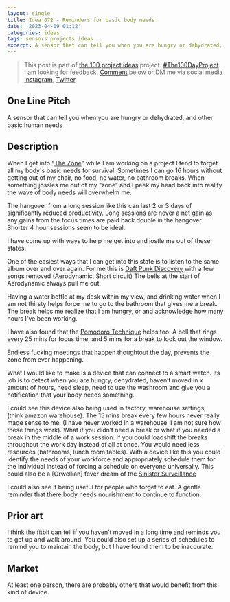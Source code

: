 ```yaml
---
layout: single
title: Idea 072 - Reminders for basic body needs
date: '2023-04-09 01:12'
categories: ideas
tags: sensors projects ideas
excerpt: A sensor that can tell you when you are hungry or dehydrated, and other basic human needs
---
```


> This post is part of [the 100 project ideas](https://blog.abluestar.com/projects/2023-100-ideas/) project. [#The100DayProject](https://www.the100dayproject.org/). I am looking for feedback. <a href='#utterances-comments'>Comment</a> below or DM me via social media <a href="https://instagram.com/funvill" rel="nofollow noopener noreferrer"><i class="fab fa-fw fa-instagram" aria-hidden="true"></i><span class="label">Instagram</span></a>, <a href="https://twitter.com/funvill" rel="nofollow noopener noreferrer"><i class="fab fa-fw fa-twitter" aria-hidden="true"></i><span class="label">Twitter</span></a>.

## One Line Pitch

A sensor that can tell you when you are hungry or dehydrated, and other basic human needs

## Description

When I get into “[The Zone](https://computus.org/7-tips-for-programming-in-the-zone/)" while I am working on a project I tend to forget all my body's basic needs for survival. Sometimes I can go 16 hours without getting out of my chair, no food, no water, no bathroom breaks. When something jossles me out of my “zone” and I peek my head back into reality the wave of body needs will overwhelm me.

The hangover from a long session like this can last 2 or 3 days of significantly reduced productivity. Long sessions are never a net gain as any gains from the focus times are paid back double in the hangover. Shorter 4 hour sessions seem to be ideal.

I have come up with ways to help me get into and jostle me out of these states.

One of the easiest ways that I can get into this state is to listen to the same album over and over again. For me this is [Daft Punk Discovery](https://en.wikipedia.org/wiki/Discovery_(Daft_Punk_album)) with a few songs removed (Aerodynamic, Short circuit) The bells at the start of Aerodynamic always pull me out.

Having a water bottle at my desk within my view, and drinking water when I am not thirsty helps force me to go to the bathroom that gives me a break. The break helps me realize that I am hungry, or and acknowledge how many hours I've been working.

I have also found that the [Pomodoro Technique](https://en.wikipedia.org/wiki/Pomodoro_Technique) helps too. A bell that rings every 25 mins for focus time, and 5 mins for a break to look out the window.

Endless fucking meetings that happen thoughtout the day, prevents the zone from ever happening.

What I would like to make is a device that can connect to a smart watch. Its job is to detect when you are hungry, dehydrated, haven’t moved in x amount of hours, need sleep, need to use the washroom and give you a notification that your body needs something.

I could see this device also being used in factory, warehouse settings, (think amazon warehouse). The 15 mins break every few hours never really made sense to me. (I have never worked in a warehouse, I am not sure how these things work). What if you didn’t need a break or what if you needed a break in the middle of a work session. If you could loadshift the breaks throughout the work day instead of all at once. You would need less resources (bathrooms, lunch room tables). With a device like this you could identify the needs of your workforce and appropriately schedule them for the individual instead of forcing a schedule on everyone universally. This could also be a [Orwellian] fever dream of the [Sinister Surveillance](https://tvtropes.org/pmwiki/pmwiki.php/Main/SinisterSurveillance)

I could also see it being useful for people who forget to eat. A gentle reminder that there body needs nourishment to continue to function.

## Prior art

I think the fitbit can tell if you haven’t moved in a long time and reminds you to get up and walk around. You could also set up a series of schedules to remind you to maintain the body, but I have found them to be inaccurate.

## Market

At least one person, there are probably others that would benefit from this kind of device.
